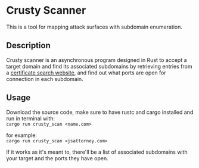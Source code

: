 # Crusty Scanner

This is a tool for mapping attack surfaces with subdomain enumeration.

## Description
Crusty scanner is an asynchronous program designed in Rust to accept a target domain and find its associated subdomains by retrieving entries from a [certificate search website](https://crt.sh), and find out what ports are open for connection in each subdomain.

## Usage

Download the source code, make sure to have rustc and cargo installed and run in terminal with:  
`cargo run crusty_scan <name.com>`

for example:  
`cargo run crusty_scan <jsattorney.com>`

If it works as it's meant to, there'll be a list of associated subdomains with your target and the ports they have open.
